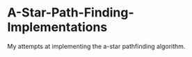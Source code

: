 # A-Star-Path-Finding-Implementations
My attempts at implementing the a-star pathfinding algorithm.
